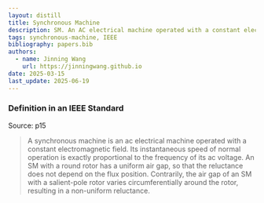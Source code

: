 ```yaml
---
layout: distill
title: Synchronous Machine
description: SM. An AC electrical machine operated with a constant electromagnetic field.
tags: synchronous-machine, IEEE
bibliography: papers.bib
authors:
  - name: Jinning Wang
    url: https://jinningwang.github.io
date: 2025-03-15
last_update: 2025-06-19
---
```


### Definition in an IEEE Standard

Source: <d-cite key="ieee2025std2988"></d-cite> p15

> A synchronous machine is an ac electrical machine operated with a constant electromagnetic field. Its instantaneous speed of normal operation is exactly proportional to the frequency of its ac voltage.
> An SM with a round rotor has a uniform air gap, so that the reluctance does not depend on the flux position. Contrarily, the air gap of an SM with a salient-pole rotor varies circumferentially around the rotor, resulting in a non-uniform reluctance.
